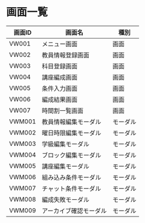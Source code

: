 # 画面一覧
<link rel="stylesheet" href="https://takayanag-i.github.io/working-in-progress/lib/filter.css">

| 画面ID | 画面名                 | 種別     |
| ------ | ---------------------- | -------- |
| VW001  | メニュー画面           | 画面     |
| VW002  | 教員情報登録画面       | 画面     |
| VW003  | 科目登録画面           | 画面     |
| VW004  | 講座編成画面           | 画面     |
| VW005  | 条件入力画面           | 画面     |
| VW006  | 編成結果画面           | 画面     |
| VW007  | 時間割一覧画面         | 画面     |
| VWM001 | 教員情報編集モーダル   | モーダル |
| VWM002 | 曜日時限編集モーダル   | モーダル |
| VWM003 | 学級編集モーダル       | モーダル |
| VWM004 | ブロック編集モーダル   | モーダル |
| VWM005 | 講座編集モーダル       | モーダル |
| VWM006 | 組み込み条件モーダル   | モーダル |
| VWM007 | チャット条件モーダル   | モーダル |
| VWM008 | 編成失敗モーダル       | モーダル |
| VWM009 | アーカイブ確認モーダル | モーダル |

<script src="https://takayanag-i.github.io/working-in-progress/lib/filter.js"></script>